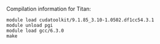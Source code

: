 Compilation information for Titan:

    module load cudatoolkit/9.1.85_3.10-1.0502.df1cc54.3.1
    module unload pgi
    module load gcc/6.3.0
    make
